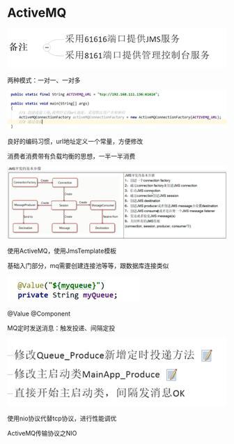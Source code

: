 # ActiveMQ

![1627304819697](images/1627304819697.png)





两种模式：一对一、一对多

![1627306561660](images/1627306561660.png)

良好的编码习惯，url地址定义一个常量，方便修改



消费者消费带有负载均衡的思想，一半一半消费



![1627308470310](images/1627308470310.png)



使用ActiveMQ，使用JmsTemplate模板



基础入门部分，mq需要创建连接池等等，跟数据库连接类似



![1627397588450](images/1627397588450.png)



@Value   @Component



MQ定时发送消息：触发投递、间隔定投

![1627398387196](images/1627398387196.png)





使用nio协议代替tcp协议，进行性能调优



ActiveMQ传输协议之NIO



